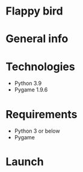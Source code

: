 # Flappy bird 

# General info 

# Technologies 
* Python 3.9
* Pygame 1.9.6

# Requirements
* Python 3 or below
* Pygame

# Launch 


